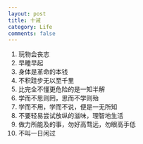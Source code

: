 ```yaml
---
layout: post
title: 十诫
category: Life
comments: false
---
```

1. 玩物会丧志
2. 早睡早起
3. 身体是革命的本钱
4. 不积跬步无以至千里
5. 比完全不懂更危险的是一知半解
6. 学而不思则罔，思而不学则殆
7. 学而不用，学而不说，便是一无所知
8. 不要轻易尝试放纵的滋味，理智地生活
9. 做力所能及的事，勿好高骛远，勿眼高手低
10. 不叫一日闲过
 

